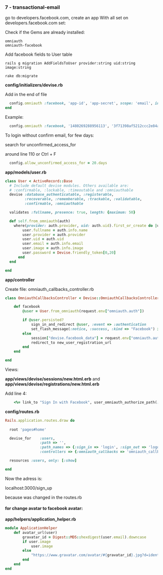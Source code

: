 ### 7 - transactional-email

go to developers.facebook.com, create an app
With all set on developers.facebook.com set:

Check if the Gems are already installed:

    omniauth
    omniauth-facebook

Add facebook fields to User table

    rails g migration AddFieldsToUser provider:string uid:string image:string

    rake db:migrate


**config/initializers/devise.rb**

Add in the end of file

```ruby
  config.omniauth :facebook, 'app-id', 'app-secret', scope: 'email', info_fields: 'email, name'
end
```

Example:

```ruby
  config.omniauth :facebook, '1480269288956113', '3f71398af5212ccc2e84ac1a239cd572', scope: 'email', info_fields: 'email, name'
```

To login without confirm email, for few days:

search for unconfirmed_access_for

around line 110 or Ctrl + F

```ruby
  config.allow_unconfirmed_access_for = 20.days
```

**app/models/user.rb**

```ruby
class User < ActiveRecord::Base
  # Include default devise modules. Others available are:
  # :confirmable, :lockable, :timeoutable and :omniauthable
  devise :database_authenticatable, :registerable,
         :recoverable, :rememberable, :trackable, :validatable,
         :confirmable, :omniauthable

  validates :fullname, presence: true, length: {maximum: 50}

  def self.from_omniauth(auth)
  	where(provider: auth.provider, uid: auth.uid).first_or_create do |user|
        user.fullname = auth.info.name
        user.provider = auth.provider
        user.uid = auth.uid
        user.email = auth.info.email
        user.image = auth.info.image
        user.password = Devise.friendly_token[0,20]
      end
  end

end
```

**app/controller**

Create file: omniauth_callbacks_controller.rb

```ruby
class OmniauthCallbacksController < Devise::OmniauthCallbacksController

	def facebook
		@user = User.from_omniauth(request.env["omniauth.auth"])	

		if @user.persisted?
			sign_in_and_redirect @user, :event => :authentication
			set_flash_message(:notice, :success, :kind => "Facebook") if is_navigational_format?
		else
			session["devise.facebook_data"] = request.env["omniauth.auth"]
			redirect_to new_user_registration_url
		end
	end

end
```

Views:

**app/views/devise/sessions/new.html.erb**
and
**app/views/devise/registrations/new.html.erb**


Add line 4:

```ruby
    <%= link_to "Sign In with Facebook", user_omniauth_authorize_path(:facebook), class: "btn btn-primary" %>
```

**config/routes.rb**

```ruby
Rails.application.routes.draw do
  
  root 'pages#home'

  devise_for 	:users, 
  				:path => '', 
  				:path_names => {:sign_in => 'login', :sign_out => 'logout', :edit => 'profile'},
  				:controllers => {:omniauth_callbacks => 'omniauth_callbacks', :sign_up => 'sign_up'}

  resources :users, only: [:show]

end
```

Now the adress is:

localhost:3000/sign_up

because was changed in the routes.rb

#### for change avatar to facebook avatar:

**app/helpers/application_helper.rb**

```ruby
module ApplicationHelper
	def avatar_url(user)
		gravatar_id = Digest::MD5::hexdigest(user.email).downcase 
		if user.image
			user.image
		else
			"https://www.gravatar.com/avatar/#{gravatar_id}.jpg?d=identical&s=150"
		end
	end
end
```

